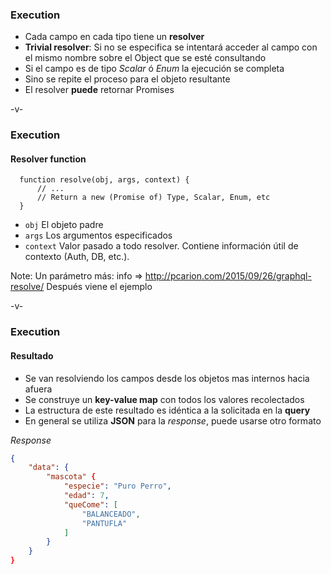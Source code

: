 ### Execution

* Cada campo en cada tipo tiene un __resolver__
* __Trivial resolver__: Si no se especifica se intentará acceder al campo con el mismo nombre sobre el Object que se esté consultando
* Si el campo es de tipo _Scalar_ ó _Enum_ la ejecución se completa
* Sino se repite el proceso para el objeto resultante
* El resolver __puede__ retornar Promises

-v-

### Execution
#### Resolver function

```
  function resolve(obj, args, context) {
      // ...
      // Return a new (Promise of) Type, Scalar, Enum, etc
  }
```
* ```obj```<!-- .element: class="hljs javascript"--> El objeto padre
* ```args```<!-- .element: class="hljs javascript"--> Los argumentos especificados
* ```context```<!-- .element: class="hljs javascript"--> Valor pasado a todo resolver. Contiene información útil de contexto (Auth, DB, etc.).

Note: Un parámetro más: info => http://pcarion.com/2015/09/26/graphql-resolve/
  Después viene el ejemplo

-v-

### Execution
#### Resultado

* Se van resolviendo los campos desde los objetos mas internos hacia afuera
* Se construye un __key-value map__ con todos los valores recolectados
* La estructura de este resultado es idéntica a la solicitada en la __query__
* En general se utiliza __JSON__ para la _response_, puede usarse otro formato

_Response_
```json
{
    "data": {
        "mascota" {
            "especie": "Puro Perro",
            "edad": 7,
            "queCome": [
                "BALANCEADO",
                "PANTUFLA"
            ]
        }
    }
}
```